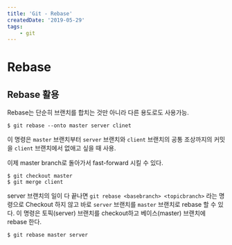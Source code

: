 ```yaml
---
title: 'Git - Rebase'
createdDate: '2019-05-29'
tags: 
    - git
---
```

# Rebase

## Rebase 활용

Rebase는 단순히 브랜치를 합치는 것만 아니라 다른 용도로도 사용가능. 

```console
$ git rebase --onto master server clinet
```
이 명령은 `master` 브랜치부터 `server` 브랜치와 `client` 브랜치의 공통 조상까지의 커밋을 `client` 브랜치에서 없애고 싶을 때 사용.

이제 master branch로 돌아가서 fast-forward 시킬 수 있다.
```console
$ git checkout master
$ git merge client
```
server 브랜치의 일이 다 끝나면 `git rebase <basebranch> <topicbranch>` 라는 명령으로 Checkout 하지 않고 바로 `server` 브랜치를 `master` 브랜치로 rebase 할 수 있다. 이 명령은 토픽(server) 브랜치를 checkout하고 베이스(master) 브랜치에 rebase 한다.
```console
$ git rebase master server
```
